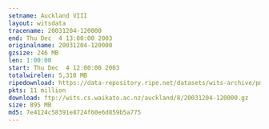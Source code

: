 ```yaml
---
setname: Auckland VIII
layout: witsdata
tracename: 20031204-120000
end: Thu Dec  4 13:00:00 2003
originalname: 20031204-120000
gzsize: 246 MB
len: 1:00:00
start: Thu Dec  4 12:00:00 2003
totalwirelen: 5,310 MB
ripedownload: https://data-repository.ripe.net/datasets/wits-archive/pma/long/auck/8//20031204-120000.gz
pkts: 11 million
download: ftp://wits.cs.waikato.ac.nz/auckland/8/20031204-120000.gz
size: 895 MB
md5: 7e4124c58391e8724f60e6d859b5a775
---
```

